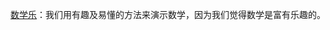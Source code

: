 [数学乐](https://www.shuxuele.com/)：我们用有趣及易懂的方法来演示数学，因为我们觉得数学是富有乐趣的。

[]()

[]()

[]()

[]()

[]()

[]()

[]()

[]()

[]()

[]()

[]()